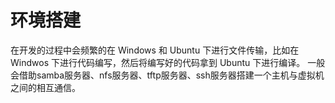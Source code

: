 # 环境搭建

在开发的过程中会频繁的在 Windows 和 Ubuntu 下进行文件传输，比如在 Windwos 下进行代码编写，然后将编写好的代码拿到 Ubuntu 下进行编译。
一般会借助samba服务器、nfs服务器、tftp服务器、ssh服务器搭建一个主机与虚拟机之间的相互通信。
